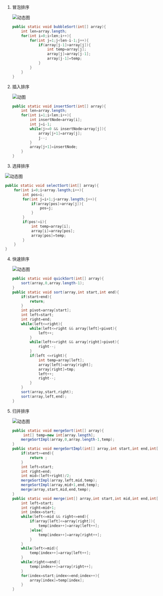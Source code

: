 1. 冒泡排序
  
    ![动态图](https://images2017.cnblogs.com/blog/849589/201710/849589-20171015223238449-2146169197.gif)
   ```java
   public static void bubbleSort(int[] array){
       int len=array.length;
       for(int i=0;i<len;i++){
           for(int j=1;j<len-i-1;j++){
               if(array[j-1]>array[j]){
                   int temp=array[j];
                   array[j]=array[j-1];
                   array[j-1]=temp;
               }
           }
       }
   }
   ```

2. 插入排序

   ![动图](https://images2017.cnblogs.com/blog/849589/201710/849589-20171015225645277-1151100000.gif)
   ```java
   public static void insertSort(int[] array){
       int len=array.length;
       for(int i=1;i<len;i++){
           int insertNode=array[i];
           int j=i-1;
           while(j>=0 && insertNode<array[j]){
               array[j+1]=array[j];
               j--;
           }
           array[j+1]=insertNode;
       }
   }
   ```

3. 选择排序

 ![动态图](https://images2017.cnblogs.com/blog/849589/201710/849589-20171015224719590-1433219824.gif)
   ```java
   public static void selectSort(int[] array){
       for(int i=0;i<array.length;i++){
           int pos=i;
           for(int j=i+1;j<array.length;j++){
               if(array[pos]>array[j]){
                   pos=j;
               }
           }
           if(pos!=i){
               int temp=array[i];
               array[i]=array[pos];
               array[pos]=temp;
           }
       }
   }
   ```

4. 快速排序

    ![动态图](https://images2017.cnblogs.com/blog/849589/201710/849589-20171015230936371-1413523412.gif )
   ```java
   public static void quickSort(int[] array){
       sort(array,0,array.length-1);
   }
   public static void sort(array,int start,int end){
       if(start>end){
           return;
       }
       int pivot=array[start];
       int left=start;
       int right=end;
       while(left<=right){
           while(left<=right && array[left]<pivot){
               left++;
           }
           while(left<=right && array[right]>pivot){
               right--;
           }
           if(left <=right){
               int temp=array[left];
               array[left]=array[right];
               array[right]=tmp;
               left++;
               right--;
           }
       }
       sort(array,start,right);
       sort(array,left,end);
   }
   ```

5. 归并排序

   ![动态图](https://images2017.cnblogs.com/blog/849589/201710/849589-20171015230557043-37375010.gif )

   ```java
   public static void mergeSort(int[] array){
        int[] temp=new int[array.length];
       mergeSortImpl(array,0,array.length-1,temp);
   }
   public static void mergeSortImpl(int[] array,int start,int end,int[] temp){
       if(start>=end){
           return ;
       }
       int left=start;
       int right=end;
       int mid=(left+right)/2;
       mergeSortImpl(array,left,mid,temp);
       mergeSortImpl(array,mid+1,end,temp);
       merge(array,start,mid,end,temp);
   }
   public static void merge(int[] array,int start,int mid,int end,int[] temp){
       int left=start;
       int right=mid+1;
       int index=start;
       while(left<=mid && right<=end){
           if(array[left]<=array[right]){
               temp[index++]=array[left++];
           }else{
               temp[index++]=array[right++];
           }
       }
       while(left<=mid){
           temp[index++]=array[left++];
       }
       while(right<=end){
           temp[index++]=array[right++];
       }
       for(index=start;index<=end;index++){
           array[index]=temp[index];
       }
   }
   ```

   